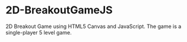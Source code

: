 # 2D-BreakoutGameJS
2D Breakout Game using HTML5 Canvas and JavaScript. The game is a single-player 5 level game. 
